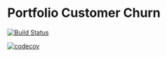 # Portfolio Customer Churn

[![Build Status](https://app.travis-ci.com/JoaoPicolo/Portfolio-CustomerChurn.svg?branch=main)](https://app.travis-ci.com/JoaoPicolo/Portfolio-CustomerChurn)

[![codecov](https://codecov.io/gh/JoaoPicolo/Portfolio-CustomerChurn/branch/main/graph/badge.svg?token=9EQYB1J5VD)](https://codecov.io/gh/JoaoPicolo/Portfolio-CustomerChurn)
